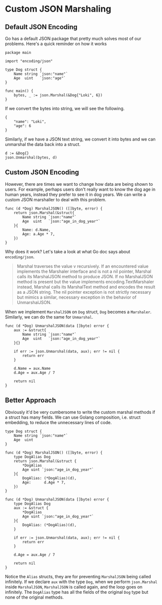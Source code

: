 # Custom JSON Marshaling
## Default JSON Encoding
Go has a default JSON package that pretty much solves most of our problems. Here's a quick reminder
on how it works
```golang
package main

import "encoding/json"

type Dog struct {
    Name string `json:"name"`
    Age  uint   `json:"age"`
}

func main() {
    bytes, _ := json.Marshal(&Dog{"Loki", 6})
}
```

If we convert the bytes into string, we will see the following.
```
{
    "name": "Loki",
    "age": 6
}
```

Similarly, if we have a JSON text string, we convert it into bytes and we can unmarshal the data 
back into a struct.
```
d := &Dog{}
json.Unmarshal(bytes, d)
```

## Custom JSON Encoding
However, there are times we want to change how data are being shown to users. For example, perhaps 
users don't really want to know the dog age in human years, instead they prefer to see it in dog
years. We can write a custom JSON marshaller to deal with this problem.
```golang
func (d *Dog) MarshalJSON() ([]byte, error) {
    return json.Marshal(&struct{
        Name string `json:"name"`
        Age  uint   `json:"age_in_dog_year"`
    }{
        Name: d.Name,
        Age: a.Age * 7,
    })
}
```

Why does it work? Let's take a look at what Go doc says about `encoding/json`.
> Marshal traverses the value v recursively. If an encountered value implements the Marshaler
> interface and is not a nil pointer, Marshal calls its MarshalJSON method to produce JSON. If no 
> MarshalJSON method is present but the value implements encoding.TextMarshaler instead, Marshal 
> calls its MarshalText method and encodes the result as a JSON string. The nil pointer exception is 
> not strictly necessary but mimics a similar, necessary exception in the behavior of UnmarshalJSON.

When we implement `MarshalJSON` on `Dog` struct, `Dog` becomes a `Marshaler`. Similarly, we can do
the same for `Unmarshal`.
```golang
func (d *Dog) UnmarshalJSON(data []byte) error {
    aux := &struct{
        Name string `json:"name"`
        Age  uint   `json:"age_in_dog_year"`
    }{}

    if err := json.Unmarshal(data, aux); err != nil {
        return err
    }

    d.Name = aux.Name 
    d.Age = aux.Age / 7
    
    return nil
}
```

## Better Approach
Obviously it'd be very cumbersome to write the custom marshal methods if a struct has many fields. 
We can use Golang composition, i.e. struct embedding, to reduce the unnecessary lines of code.
```golang
type Dog struct {
	Name string `json:"name"`
	Age  uint
}

func (d *Dog) MarshalJSON() ([]byte, error) {
	type DogAlias Dog
	return json.Marshal(&struct {
		*DogAlias
		Age uint `json:"age_in_dog_year"`
	}{
		DogAlias: (*DogAlias)(d),
		Age:      d.Age * 7,
	})
}

func (d *Dog) UnmarshalJSON(data []byte) error {
	type DogAlias Dog
	aux := &struct {
		*DogAlias
		Age uint `json:"age_in_dog_year"`
	}{
		DogAlias: (*DogAlias)(d),
	}

	if err := json.Unmarshal(data, aux); err != nil {
		return err
	}

	d.Age = aux.Age / 7

	return nil
}
```

Notice the `Alias` structs, they are for preventing `MarshalJSON` being called infinitely. If we 
declare `aux` with the type `Dog`, when we perform `json.Marshal` inside `MarshalJSON`, `MarshalJSON` 
is called again, and the loop goes on infinitely. The `DogAlias` type has all the fields of the 
original `Dog` type but none of the original methods.